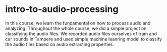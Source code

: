 # intro-to-audio-processing
In this course, we learn the fundamental on how to process audio and analyzing.  Throughout the whole course, we did a simple project on classifying the audio files.
We recorded audio files ourselves of tram and car sounds in Tampere and used simple machine leanring model to classify the audio files based on audio extracting properties. 
